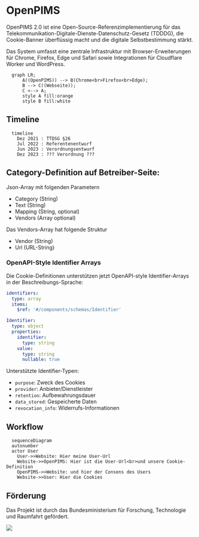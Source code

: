 # OpenPIMS

OpenPIMS 2.0 ist eine Open-Source-Referenzimplementierung für das Telekommunikation-Digitale-Dienste-Datenschutz-Gesetz (TDDDG), die Cookie-Banner überflüssig macht und die digitale Selbstbestimmung stärkt.

Das System umfasst eine zentrale Infrastruktur mit Browser-Erweiterungen für Chrome, Firefox, Edge und Safari sowie Integrationen für Cloudflare Worker und WordPress.

```mermaid
  graph LR;
      A((OpenPIMS)) --> B(Chrome<br>Firefox<br>Edge);
      B --> C((Webseite));
      C <--> A;
      style A fill:orange
      style B fill:white
```

## Timeline
```mermaid
  timeline
    Dez 2021 : TTDSG §26
    Jul 2022 : Referentenentwurf
    Jun 2023 : Verordnungsentwurf
    Dez 2023 : ??? Verordnung ???
```  

## Category-Definition auf Betreiber-Seite:
Json-Array mit folgenden Parametern

- Category (String)
- Text (String)
- Mapping (String, optional)
- Vendors (Array optional)

Das Vendors-Array hat folgende Struktur
- Vendor (String)
- Url (URL-String)

### OpenAPI-Style Identifier Arrays

Die Cookie-Definitionen unterstützen jetzt OpenAPI-style Identifier-Arrays in der Beschreibungs-Sprache:

```yaml
identifiers:
  type: array
  items:
    $ref: '#/components/schemas/Identifier'

Identifier:
  type: object
  properties:
    identifier:
      type: string
    value:
      type: string
      nullable: true
```

Unterstützte Identifier-Typen:
- `purpose`: Zweck des Cookies
- `provider`: Anbieter/Dienstleister
- `retention`: Aufbewahrungsdauer
- `data_stored`: Gespeicherte Daten
- `revocation_info`: Widerrufs-Informationen


## Workflow
```mermaid
  sequenceDiagram
  autonumber
  actor User
    User->>Website: Hier meine User-Url
    Website->>OpenPIMS: Hier ist die User-Url<br>und unsere Cookie-Definition
    OpenPIMS->>Website: und hier der Consens des Users
    Website->>User: Hier die Cookies
```

## Förderung
Das Projekt ist durch das Bundesministerium für Forschung, Technologie und Raumfahrt gefördert.

![](https://www.prototypefund.de/uploads/sponsors/BMBF_Logo-dark.svg)
